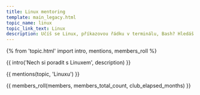 ```yaml
---
title: Linux mentoring
template: main_legacy.html
topic_name: linux
topic_link_text: Linux
description: Učíš se Linux, příkazovou řádku v terminálu, Bash? Hledáš někoho zkušenějšího, kdo ti poradí, když se zasekneš? Kdo ti ukáže správné postupy a nasměruje tě na kvalitní návody nebo kurzy?
---
```

{% from 'topic.html' import intro, mentions, members_roll %}

{{ intro('Nech si poradit s Linuxem', description) }}

{{ mentions(topic, 'Linuxu') }}

{{ members_roll(members, members_total_count, club_elapsed_months) }}
